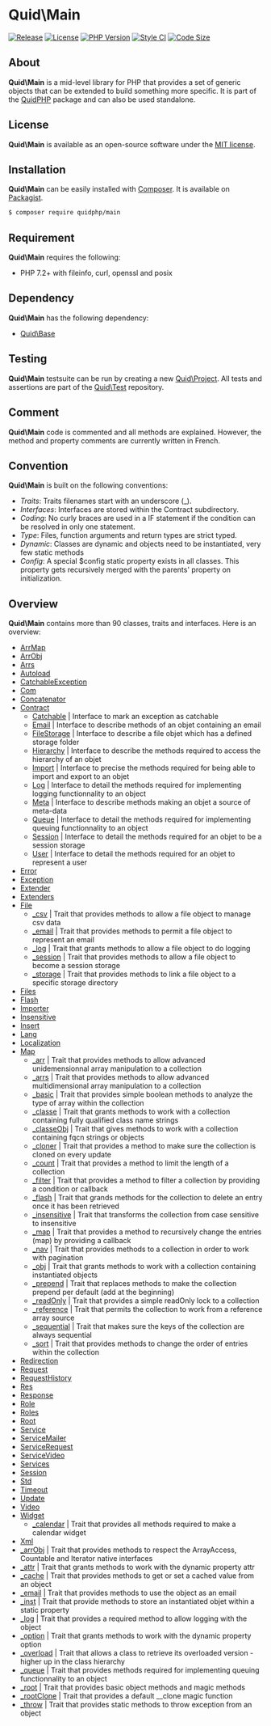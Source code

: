 # Quid\Main
[![Release](https://img.shields.io/github/v/release/quidphp/main)](https://packagist.org/packages/quidphp/main)
[![License](https://img.shields.io/github/license/quidphp/main)](https://github.com/quidphp/main/blob/master/LICENSE)
[![PHP Version](https://img.shields.io/packagist/php-v/quidphp/main)](https://www.php.net)
[![Style CI](https://styleci.io/repos/203668077/shield)](https://styleci.io)
[![Code Size](https://img.shields.io/github/languages/code-size/quidphp/main)](https://github.com/quidphp/main)

## About
**Quid\Main** is a mid-level library for PHP that provides a set of generic objects that can be extended to build something more specific. It is part of the [QuidPHP](https://github.com/quidphp/project) package and can also be used standalone. 

## License
**Quid\Main** is available as an open-source software under the [MIT license](LICENSE).

## Installation
**Quid\Main** can be easily installed with [Composer](https://getcomposer.org). It is available on [Packagist](https://packagist.org/packages/quidphp/main).
``` bash
$ composer require quidphp/main
```

## Requirement
**Quid\Main** requires the following:
- PHP 7.2+ with fileinfo, curl, openssl and posix

## Dependency
**Quid\Main** has the following dependency:
- [Quid\Base](https://github.com/quidphp/base)

## Testing
**Quid\Main** testsuite can be run by creating a new [Quid\Project](https://github.com/quidphp/project). All tests and assertions are part of the [Quid\Test](https://github.com/quidphp/test) repository.

## Comment
**Quid\Main** code is commented and all methods are explained. However, the method and property comments are currently written in French.

## Convention
**Quid\Main** is built on the following conventions:
- *Traits*: Traits filenames start with an underscore (_).
- *Interfaces*: Interfaces are stored within the Contract subdirectory.
- *Coding*: No curly braces are used in a IF statement if the condition can be resolved in only one statement.
- *Type*: Files, function arguments and return types are strict typed.
- *Dynamic*: Classes are dynamic and objects need to be instantiated, very few static methods
- *Config*: A special $config static property exists in all classes. This property gets recursively merged with the parents' property on initialization.

## Overview
**Quid\Main** contains more than 90 classes, traits and interfaces. Here is an overview:
- [ArrMap](src/ArrMap.php)
- [ArrObj](src/ArrObj.php)
- [Arrs](src/Arrs.php)
- [Autoload](src/Autoload.php)
- [CatchableException](src/CatchableException.php)
- [Com](src/Com.php)
- [Concatenator](src/Concatenator.php)
- [Contract](src/Contract)
    - [Catchable](src/Contract/Catchable.php) | Interface to mark an exception as catchable
    - [Email](src/Contract/Email.php) | Interface to describe methods of an objet containing an email
    - [FileStorage](src/Contract/FileStorage.php) | Interface to describe a file objet which has a defined storage folder
    - [Hierarchy](src/Contract/Hierarchy.php) | Interface to describe the methods required to access the hierarchy of an objet
    - [Import](src/Contract/Import.php) | Interface to precise the methods required for being able to import and export to an objet
    - [Log](src/Contract/Log.php) | Interface to detail the methods required for implementing logging functionnality to an object
    - [Meta](src/Contract/Meta.php) | Interface to describe methods making an objet a source of meta-data
    - [Queue](src/Contract/Queue.php) | Interface to detail the methods required for implementing queuing functionnality to an object
    - [Session](src/Contract/Session.php) | Interface to detail the methods required for an objet to be a session storage
    - [User](src/Contract/User.php) | Interface to detail the methods required for an objet to represent a user
- [Error](src/Error.php)
- [Exception](src/Exception.php)
- [Extender](src/Extender.php)
- [Extenders](src/Extenders.php)
- [File](src/File.php)
    - [_csv](src/File/_csv.php) | Trait that provides methods to allow a file object to manage csv data
    - [_email](src/File/_email.php) | Trait that provides methods to permit a file object to represent an email
    - [_log](src/File/_log.php) | Trait that grants methods to allow a file object to do logging
    - [_session](src/File/_session.php) | Trait that provides methods to allow a file object to become a session storage
    - [_storage](src/File/_storage.php) | Trait that provides methods to link a file object to a specific storage directory
- [Files](src/Files.php)
- [Flash](src/Flash.php)
- [Importer](src/Importer.php)
- [Insensitive](src/Insensitive.php)
- [Insert](src/Insert.php)
- [Lang](src/Lang.php)
- [Localization](src/Localization.php)
- [Map](src/Map.php)
    - [_arr](src/Map/_arr.php) | Trait that provides methods to allow advanced unidemensionnal array manipulation to a collection
    - [_arrs](src/Map/_arrs.php) | Trait that provides methods to allow advanced multidimensional array manipulation to a collection
    - [_basic](src/Map/_basic.php) | Trait that provides simple boolean methods to analyze the type of array within the collection
    - [_classe](src/Map/_classe.php) | Trait that grants methods to work with a collection containing fully qualified class name strings
    - [_classeObj](src/Map/_classeObj.php) | Trait that gives methods to work with a collection containing fqcn strings or objects
    - [_cloner](src/Map/_cloner.php) | Trait that provides a method to make sure the collection is cloned on every update
    - [_count](src/Map/_count.php) | Trait that provides a method to limit the length of a collection
    - [_filter](src/Map/_filter.php) | Trait that provides a method to filter a collection by providing a condition or callback
    - [_flash](src/Map/_flash.php) | Trait that grands methods for the collection to delete an entry once it has been retrieved
    - [_insensitive](src/Map/_insensitive.php) | Trait that transforms the collection from case sensitive to insensitive
    - [_map](src/Map/_map.php) | Trait that provides a method to recursively change the entries (map) by providing a callback
    - [_nav](src/Map/_nav.php) | Trait that provides methods to a collection in order to work with pagination
    - [_obj](src/Map/_obj.php) | Trait that grants methods to work with a collection containing instantiated objects
    - [_prepend](src/Map/_prepend.php) | Trait that replaces methods to make the collection prepend per default (add at the beginning)
    - [_readOnly](src/Map/_readOnly.php) | Trait that provides a simple readOnly lock to a collection
    - [_reference](src/Map/_reference.php) | Trait that permits the collection to work from a reference array source
    - [_sequential](src/Map/_sequential.php) | Trait that makes sure the keys of the collection are always sequential
    - [_sort](src/Map/_sort.php) | Trait that provides methods to change the order of entries within the collection
- [Redirection](src/Redirection.php)
- [Request](src/Request.php)
- [RequestHistory](src/RequestHistory.php)
- [Res](src/Res.php)
- [Response](src/Response.php)
- [Role](src/Role.php)
- [Roles](src/Roles.php)
- [Root](src/Root.php)
- [Service](src/Service.php)
- [ServiceMailer](src/ServiceMailer.php)
- [ServiceRequest](src/ServiceRequest.php)
- [ServiceVideo](src/ServiceVideo.php)
- [Services](src/Services.php)
- [Session](src/Session.php)
- [Std](src/Std.php)
- [Timeout](src/Timeout.php)
- [Update](src/Update.php)
- [Video](src/Video.php)
- [Widget](src/Widget.php)
    - [_calendar](src/Widget/_calendar.php) | Trait that provides all methods required to make a calendar widget
- [Xml](src/Xml.php)
- [_arrObj](src/_arrObj.php) | Trait that provides methods to respect the ArrayAccess, Countable and Iterator native interfaces
- [_attr](src/_attr.php) | Trait that grants methods to work with the dynamic property attr
- [_cache](src/_cache.php) | Trait that provides methods to get or set a cached value from an object
- [_email](src/_email.php) | Trait that provides methods to use the object as an email
- [_inst](src/_inst.php) | Trait that provide methods to store an instantiated objet within a static property
- [_log](src/_log.php) | Trait that provides a required method to allow logging with the object
- [_option](src/_option.php) | Trait that grants methods to work with the dynamic property option
- [_overload](src/_overload.php) | Trait that allows a class to retrieve its overloaded version - higher up in the class hierarchy
- [_queue](src/_queue.php) | Trait that provides methods required for implementing queuing functionnality to an object
- [_root](src/_root.php) | Trait that provides basic object methods and magic methods
- [_rootClone](src/_rootClone.php) | Trait that provides a default __clone magic function
- [_throw](src/_throw.php) | Trait that provides static methods to throw exception from an object